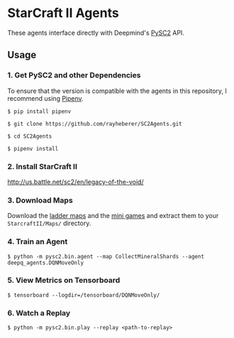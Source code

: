 # StarCraft II Agents

These agents interface directly with Deepmind's [PySC2](https://github.com/deepmind/pysc2) API.

## Usage

### 1. Get PySC2 and other Dependencies

To ensure that the version is compatible with the agents in this repository, I recommend using [Pipenv](https://docs.pipenv.org/).

```
$ pip install pipenv

$ git clone https://github.com/rayheberer/SC2Agents.git

$ cd SC2Agents

$ pipenv install
```

### 2. Install StarCraft II

http://us.battle.net/sc2/en/legacy-of-the-void/

### 3. Download Maps

Download the [ladder maps](https://github.com/Blizzard/s2client-proto#downloads)
and the [mini games](https://github.com/deepmind/pysc2/releases/download/v1.0/mini_games.zip)
and extract them to your `StarcraftII/Maps/` directory.

### 4. Train an Agent

```
$ python -m pysc2.bin.agent --map CollectMineralShards --agent deepq_agents.DQNMoveOnly
```

### 5. View Metrics on Tensorboard

```
$ tensorboard --logdir=/tensorboard/DQNMoveOnly/
```

### 6. Watch a Replay

`$ python -m pysc2.bin.play --replay <path-to-replay>`